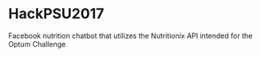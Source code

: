 # HackPSU2017
Facebook nutrition chatbot that utilizes the Nutritionix API intended for the Optum Challenge

